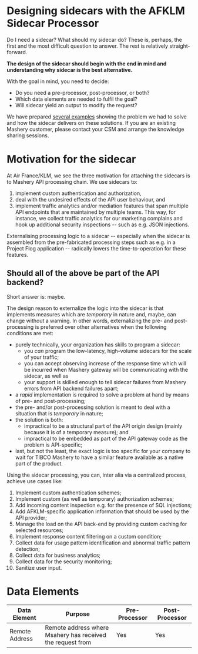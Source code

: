# Designing sidecars with the AFKLM Sidecar Processor

Do I need a sidecar? What should my sidecar do? These is, perhaps, the first and the
most difficult question to answer. The rest is relatively straight-forward. 

**The design of the sidecar should begin with the end in mind and understanding why sidecar is the best alternative.**

With the goal in mind, you need to decide:
- Do you need a pre-processor, post-processor, or both?
- Which data elements are needed to fulfil the goal?
- Will sidecar yield an output to modify the request?

We have prepared [several examples](./examples.md) showing the problem we had to solve and how the sidecar delivers
on these solutions. 
If you are an existing Mashery customer, please contact your CSM and arrange the knowledge sharing sessions.

# Motivation for the sidecar

At Air France/KLM, we see the three motivation for attaching the sidecars is to Mashery API processing chain. We use
sidecars to:
1. implement custom authentication and authorization,
2. deal with the undesired effects of the API user behaviour, and 
3. implement traffic analytics and/or mediation features that span multiple API endpoints that are maintained by
multiple teams. This way, for instance, we collect traffic analytics for our marketing complains and hook up additional
security inspections -- such as e.g. JSON injections. 

Externalising processing logic to a sidecar -- especially when the sidecar is assembled from the pre-fabricated 
processing steps such as e.g. in a Project Flog application -- radically lowers the time-to-operation for these
features. 

## Should all of the above be part of the API backend?

Short answer is: maybe. 

The design reason to externalize the logic into the sidecar is that implements measures which
are *temporary* in nature and, maybe, can change without a warning. In other words, externalizing the pre- and post-processing
is preferred over other alternatives when the following conditions are met:
- purely technically, your organization has skills to program a sidecar: 
    - you *can* program the low-latency, high-volume sidecars for the scale of your traffic; 
    - you can accept observing increase of the response time which will be incurred when Mashery gateway will be
      communicating with the sidecar, as well as
    - your support is skilled enough to tell sidecar failures from Mashery errors from API backend failures apart;
- a *rapid* implementation is required to solve a problem at hand by means of pre- and post-processing;
- the  pre- and/or post-processing solution is meant to deal with a situation that is *temporary* in nature;
- the solution is both:
  - impractical to be a structural part of the API origin design (mainly because it is of a temporary measure); and
  - impractical to be embedded as part of the API gateway code as the problem is API-specific;
- last, but not the least, the exact logic is too specific for your company to wait for TIBCO Mashery to have a similar
  feature available as a native part of the product.

Using the sidecar processing, you can, inter alia via a centralized process, achieve use cases like:
1. Implement custom authentication schemes;
2. Implement custom (as well as temporary) authorization schemes;
3. Add incoming content inspection e.g. for the presence of SQL injections;
4. Add AFKLM-specific application information that should be used by the API provider;
5. Manage the load on the API back-end by providing custom caching for selected resources;
6. Implement response content filtering on a custom condition;
7. Collect data for usage pattern identification and abnormal traffic pattern detection;
8. Collect data for business analytics;
9. Collect data for the security monitoring;
10. Sanitize user input. 

# Data Elements

| Data Element | Purpose | Pre-Processor | Post-Processor |
| -----------  | ------ | ------  | -------------|
| Remote Address | Remote address where Msahery has received the request from | Yes | Yes |